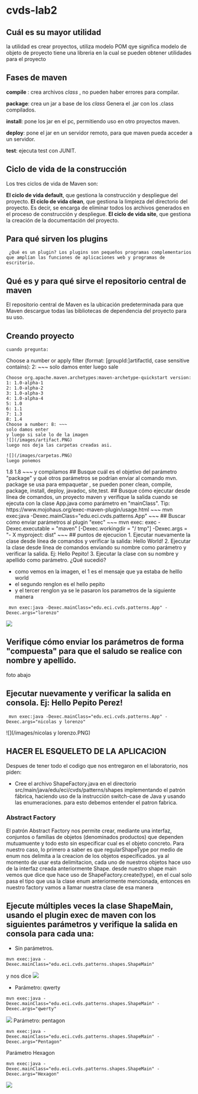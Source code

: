# cvds-lab2
## Cuál es su mayor utilidad
la utilidad es crear proyectos, utiliza modelo POM qye significa modelo de objeto de proyecto
tiene una libreria en la cual se pueden obtener utilidades para el proyecto


## Fases de maven
__compile__ : crea archivos _class_ , no pueden haber errores para compilar.

__package__: crea un jar a base de los _class_ Genera el .jar con los .class compilados.

__install__: pone los jar en el pc, permitiendo uso en otro proyectos maven.

__deploy__: pone el jar en un servidor remoto, para que maven pueda acceder a un servidor.

__test__: ejecuta test con JUNIT.

## Ciclo de vida de la construcción
 Los tres ciclos de vida de Maven son:

__El ciclo de vida default__, que gestiona la construcción y despliegue del proyecto.
__El ciclo de vida clean__, que gestiona la limpieza del directorio del proyecto. Es decir, se encarga de eliminar todos los archivos generados en el proceso de construcción y despliegue.
__El ciclo de vida site__, que gestiona la creación de la documentación del proyecto.
## Para qué sirven los plugins
`` ¿Qué es un plugin?
Los plugins son pequeños programas complementarios que amplían las funciones de aplicaciones web y programas de escritorio.``

## Qué es y para qué sirve el repositorio central de maven
El repositorio central de Maven es la ubicación predeterminada para que Maven descargue todas las bibliotecas de dependencia del proyecto para su uso. 
## Creando proyecto
~~~ mvn archetype:generate -Dfilter=maven-archetype-quickstart ~~~
cuando pregunta:
~~~ 
Choose a number or apply filter (format: [groupId:]artifactId, case sensitive contains): 2: ~~~
solo damos enter
luego sale
 ~~~
Choose org.apache.maven.archetypes:maven-archetype-quickstart version: 
1: 1.0-alpha-1
2: 1.0-alpha-2
3: 1.0-alpha-3
4: 1.0-alpha-4
5: 1.0
6: 1.1
7: 1.3
8: 1.4
Choose a number: 8: ~~~
solo damos enter
y luego si sale lo de la imagen
![](/images/artifact.PNG)
luego nos deja las carpetas creadas asi.

![](/images/carpetas.PNG)
luego ponemos
 ~~~
 <properties>
        <maven.compiler.target>1.8</maven.compiler.target>
        <maven.compiler.source>1.8</maven.compiler.source>
    </properties>
  ~~~
y compilamos
## Busque cuál es el objetivo del parámetro "package" y qué otros parámetros se podrían enviar al comando mvn.
package se usa para empaquetar , se pueden poner clean, compile, package, install, deploy, javadoc, site,test.
## Busque cómo ejecutar desde línea de comandos, un proyecto maven y verifique la salida cuando se ejecuta con la clase App.java como parámetro en "mainClass". Tip: https://www.mojohaus.org/exec-maven-plugin/usage.html
 ~~~
mvn exec:java -Dexec.mainClass="edu.eci.cvds.patterns.App"
 ~~~
## Buscar cómo enviar parámetros al plugin "exec"
 ~~~
mvn exec: exec -Dexec.executable = "maven" [-Dexec.workingdir = "/ tmp"] -Dexec.args = "- X myproject: dist"
 ~~~
## puntos de ejecucion
1. Ejecutar nuevamente la clase desde línea de comandos y verificar la salida: Hello World!
2. Ejecutar la clase desde línea de comandos enviando su nombre como parámetro y verificar la salida. Ej: Hello Pepito!
3. Ejecutar la clase con su nombre y apellido como parámetro. ¿Qué sucedió?

* como vemos en la imagen, el 1 es el mensaje que ya estaba de helllo world
* el segundo renglon es el hello pepito
* y el tercer renglon ya se le pasaron los parametros de la siguiente manera
 ~~~
  mvn exec:java -Dexec.mainClass="edu.eci.cvds.patterns.App" -Dexec.args="lorenzo"    
 ~~~
 
 ![](/images/lorenzo.PNG)
## Verifique cómo enviar los parámetros de forma "compuesta" para que el saludo se realice con nombre y apellido.
foto abajo
## Ejecutar nuevamente y verificar la salida en consola. Ej: Hello Pepito Perez!

 ~~~
  mvn exec:java -Dexec.mainClass="edu.eci.cvds.patterns.App" -Dexec.args="nicolas y lorenzo"    
 ~~~
![](/images/nicolas y lorenzo.PNG)

## HACER EL ESQUELETO DE LA APLICACION

Despues de tener todo el codigo que nos entregaron en el laboratorio, nos piden:
* Cree el archivo ShapeFactory.java en el directorio src/main/java/edu/eci/cvds/patterns/shapes implementando el patrón fábrica, haciendo uso de la instrucción switch-case de Java y usando las enumeraciones.
para esto debemos entender el patron fabrica.

### Abstract Factory
El patrón Abstract Factory nos permite crear, mediante una interfaz, conjuntos o familias de objetos (denominados productos) que dependen mutuamuente y todo esto sin especificar cual es el objeto concreto.
Para nuestro caso, lo primero a saber es que regularShapeType por medio de enum nos delimita a la creacion de los objetos especificados. ya al momento de usar esta delimitacion, cada uno de nuestros objetos hace uso de la interfaz creada anteriormente Shape.
desde nuestro shape main vemos que dice que hace uso de ShapeFactory.create(type), en el cual solo pasa el tipo que usa la clase enum anteriormente mencionada, entonces en nuestro factory vamos a llamar nuestra clase de esa manera

## Ejecute múltiples veces la clase ShapeMain, usando el plugin exec de maven con los siguientes parámetros y verifique la salida en consola para cada una:

* Sin parámetros.
~~~
mvn exec:java -Dexec.mainClass="edu.eci.cvds.patterns.shapes.ShapeMain"
~~~
y nos dice
![](/images/noparam.PNG)

* Parámetro: qwerty
~~~
mvn exec:java -Dexec.mainClass="edu.eci.cvds.patterns.shapes.ShapeMain" -Dexec.args="qwerty"
~~~

![](/images/qwerty.PNG)
Parámetro: pentagon
~~~
mvn exec:java -Dexec.mainClass="edu.eci.cvds.patterns.shapes.ShapeMain" -Dexec.args="Pentagon"
~~~

Parámetro Hexagon
~~~
mvn exec:java -Dexec.mainClass="edu.eci.cvds.patterns.shapes.ShapeMain" -Dexec.args="Hexagon"
~~~
![](/images/hexagon.PNG)
